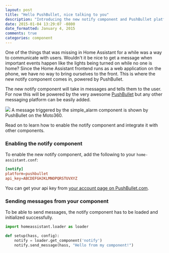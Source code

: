 ```yaml
---
layout: post
title: "Hello PushBullet, nice talking to you"
description: "Introducing the new notify component and PushBullet platform"
date: 2015-01-04 13:29:07 -0800
date_formatted: January 4, 2015
comments: true
categories: component
---
```


One of the things that was missing in Home Assistant for a while was a way to communicate with users. Wouldn't it be nice to get a message when important events happen like the lights being turned on while no one is home? Since the Home Assistant frontend runs as a web application on the phone, we have no way to bring ourselves to the front. This is where the new notify component comes in, powered by PushBullet.

The new notify component will take in messages and tells them to the user. For now this will be powered by the very awesome [PushBullet](https://www.pushbullet.com/) but any other messaging platform can be easily added.

<p class='img'>
  <img src='{{site_root}}/images/screenshots/pushbullet_moto360.png' />
  A message triggered by the simple_alarm component is shown by PushBullet on the Moto360.
</p>

Read on to learn how to enable the notify component and integrate it with other components.

<!--more-->

### Enabling the notify component

To enable the new notify component, add the following to your `home-assistant.conf`:

```conf
[notify]
platform=pushbullet
api_key=ABCDEFGHJKLMNOPQRSTUVXYZ
```

You can get your api key from [your account page on PushBullet.com](https://www.pushbullet.com/account).

### Sending messages from your component

To be able to send messages, the notify component has to be loaded and initialized successfully.

```python
import homeassistant.loader as loader

def setup(hass, config):
    notify = loader.get_component('notify')
    notify.send_message(hass, "Hello from my component!")
```
